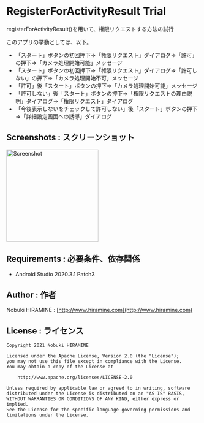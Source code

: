 # RegisterForActivityResult Trial
registerForActivityResult()を用いて、権限リクエストする方法の試行

このアプリの挙動としては、以下。
- 「スタート」ボタンの初回押下⇒「権限リクエスト」ダイアログ⇒「許可」の押下⇒「カメラ処理開始可能」メッセージ
- 「スタート」ボタンの初回押下⇒「権限リクエスト」ダイアログ⇒「許可しない」の押下⇒「カメラ処理開始不可」メッセージ
- 「許可」後「スタート」ボタンの押下⇒「カメラ処理開始可能」メッセージ
- 「許可しない」後「スタート」ボタンの押下⇒「権限リクエストの理由説明」ダイアログ⇒「権限リクエスト」ダイアログ
- 「今後表示しないをチェックして許可しない」後「スタート」ボタンの押下⇒「詳細設定画面への誘導」ダイアログ

## Screenshots : スクリーンショット
<img src="images/screenshot_anim01.gif" width="240" alt="Screenshot"/>

## Requirements : 必要条件、依存関係
- Android Studio 2020.3.1 Patch3

## Author : 作者
Nobuki HIRAMINE : [http://www.hiramine.com](http://www.hiramine.com)

## License : ライセンス
```
Copyright 2021 Nobuki HIRAMINE

Licensed under the Apache License, Version 2.0 (the "License");
you may not use this file except in compliance with the License.
You may obtain a copy of the License at

    http://www.apache.org/licenses/LICENSE-2.0

Unless required by applicable law or agreed to in writing, software
distributed under the License is distributed on an "AS IS" BASIS,
WITHOUT WARRANTIES OR CONDITIONS OF ANY KIND, either express or implied.
See the License for the specific language governing permissions and
limitations under the License.
```


